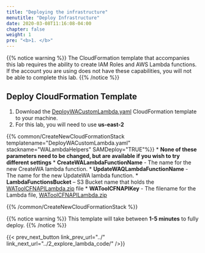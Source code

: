 ```yaml
---
title: "Deploying the infrastructure"
menutitle: "Deploy Infrastructure"
date: 2020-03-08T11:16:08-04:00
chapter: false
weight: 1
pre: "<b>1. </b>"
---
```


{{% notice warning %}}
The CloudFormation template that accompanies this lab requires the ability to create IAM Roles and AWS Lambda functions.  If the account you are using does not have these capabilities, you will not be able to complete this lab.
{{% /notice %}}


## Deploy CloudFormation Template

1. Download the [DeployWACustomLambda.yaml](/watool/300_Using_WAT_With_Cloudformation_And_Custom_Lambda/Code/CFN/DeployWACustomLambda.yaml) CloudFormation template to your machine.
1. For this lab, you will need to use **us-east-2**  


{{% common/CreateNewCloudFormationStack templatename="DeployWACustomLambda.yaml" stackname="WALambdaHelpers" SAMDeploy="TRUE"%}}
    * **None of these parameters need to be changed, but are available if you wish to try different settings**
    * **CreateWALambdaFunctionName** - The name for the new CreateWA lambda function.
    * **UpdateWAQLambdaFunctionName** - The name for the new UpdateWA lambda function.
    * **LambdaFunctionsBucket** – S3 Bucket name that holds the [WAToolCFNAPILambda.zip](/watool/300_Using_WAT_With_Cloudformation_And_Custom_Lambda/Code/WAToolCFNAPILambda.zip) file
    * **WAToolCFNAPIKey** - The filename for the Lambda file, [WAToolCFNAPILambda.zip](/watool/300_Using_WAT_With_Cloudformation_And_Custom_Lambda/Code/WAToolCFNAPILambda.zip)

{{% /common/CreateNewCloudFormationStack %}}

{{% notice warning %}}
This template will take between **1-5 minutes** to fully deploy.
{{% /notice %}}

{{< prev_next_button link_prev_url="../" link_next_url="../2_explore_lambda_code/" />}}
